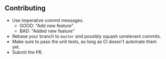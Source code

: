 ## Contributing

- Use imperative commit messages.
	- GOOD: "Add new feature"
	- BAD: "Added new feature"
- Rebase your branch to `master` and possibly squash unrelevant commits.
- Make sure to pass the unit tests, as long as CI doesn't automate them yet.
- Submit the PR.
